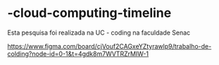 # -cloud-computing-timeline

Esta pesquisa foi realizada na UC - coding na faculdade Senac


https://www.figma.com/board/cjVouf2CAGxeYZtyrawlp9/trabalho-de-colding?node-id=0-1&t=4gdk8m7WVTRZrMIW-1

